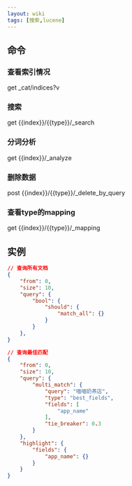 ```yaml
---
layout: wiki
tags: [搜索,lucene]
---
```


## 命令

### 查看索引情况

get _cat/indices?v

### 搜索

get {{index}}/{{type}}/_search

### 分词分析

get {{index}}/_analyze

### 删除数据

post {{index}}/{{type}}/_delete_by_query

### 查看type的mapping

get {{index}}/{{type}}/_mapping

## 实例

```json
// 查询所有文档
{
	"from": 0,
	"size": 10,
	"query": {
		"bool": {
			"should": {
				"match_all": {}
			}
		}
	},
}
```

```json
// 查询最佳匹配
{
	"from": 0,
	"size": 10,
	"query": {
		"multi_match": {
			"query": "喵喵奶茶店",
			"type": "best_fields",
			"fields": [
				"app_name"
			],
			"tie_breaker": 0.3
		}
	},
	"highlight": {
		"fields": {
			"app_name": {}
		}
	}
}
```

